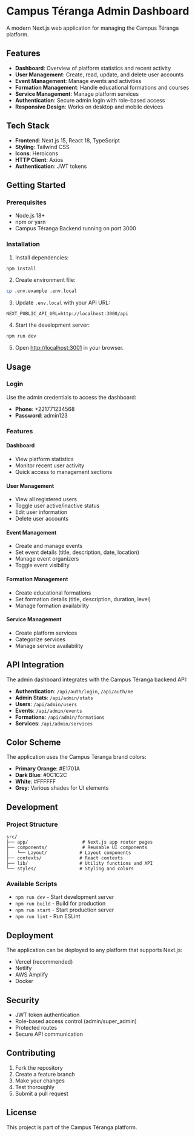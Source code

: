 # Campus Téranga Admin Dashboard

A modern Next.js web application for managing the Campus Téranga platform.

## Features

- **Dashboard**: Overview of platform statistics and recent activity
- **User Management**: Create, read, update, and delete user accounts
- **Event Management**: Manage events and activities
- **Formation Management**: Handle educational formations and courses
- **Service Management**: Manage platform services
- **Authentication**: Secure admin login with role-based access
- **Responsive Design**: Works on desktop and mobile devices

## Tech Stack

- **Frontend**: Next.js 15, React 18, TypeScript
- **Styling**: Tailwind CSS
- **Icons**: Heroicons
- **HTTP Client**: Axios
- **Authentication**: JWT tokens

## Getting Started

### Prerequisites

- Node.js 18+
- npm or yarn
- Campus Téranga Backend running on port 3000

### Installation

1. Install dependencies:

```bash
npm install
```

2. Create environment file:

```bash
cp .env.example .env.local
```

3. Update `.env.local` with your API URL:

```
NEXT_PUBLIC_API_URL=http://localhost:3000/api
```

4. Start the development server:

```bash
npm run dev
```

5. Open [http://localhost:3001](http://localhost:3001) in your browser.

## Usage

### Login

Use the admin credentials to access the dashboard:

- **Phone**: +221771234568
- **Password**: admin123

### Features

#### Dashboard

- View platform statistics
- Monitor recent user activity
- Quick access to management sections

#### User Management

- View all registered users
- Toggle user active/inactive status
- Edit user information
- Delete user accounts

#### Event Management

- Create and manage events
- Set event details (title, description, date, location)
- Manage event organizers
- Toggle event visibility

#### Formation Management

- Create educational formations
- Set formation details (title, description, duration, level)
- Manage formation availability

#### Service Management

- Create platform services
- Categorize services
- Manage service availability

## API Integration

The admin dashboard integrates with the Campus Téranga backend API:

- **Authentication**: `/api/auth/login`, `/api/auth/me`
- **Admin Stats**: `/api/admin/stats`
- **Users**: `/api/admin/users`
- **Events**: `/api/admin/events`
- **Formations**: `/api/admin/formations`
- **Services**: `/api/admin/services`

## Color Scheme

The application uses the Campus Téranga brand colors:

- **Primary Orange**: #E1701A
- **Dark Blue**: #0C1C2C
- **White**: #FFFFFF
- **Grey**: Various shades for UI elements

## Development

### Project Structure

```
src/
├── app/                    # Next.js app router pages
├── components/             # Reusable UI components
│   └── Layout/            # Layout components
├── contexts/              # React contexts
├── lib/                   # Utility functions and API
└── styles/                # Styling and colors
```

### Available Scripts

- `npm run dev` - Start development server
- `npm run build` - Build for production
- `npm run start` - Start production server
- `npm run lint` - Run ESLint

## Deployment

The application can be deployed to any platform that supports Next.js:

- Vercel (recommended)
- Netlify
- AWS Amplify
- Docker

## Security

- JWT token authentication
- Role-based access control (admin/super_admin)
- Protected routes
- Secure API communication

## Contributing

1. Fork the repository
2. Create a feature branch
3. Make your changes
4. Test thoroughly
5. Submit a pull request

## License

This project is part of the Campus Téranga platform.
